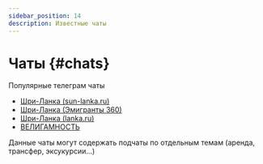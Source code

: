 ```yaml
---
sidebar_position: 14
description: Известные чаты
---
```


# Чаты {#chats}

Популярные телеграм чаты

- [Шри-Ланка (sun-lanka.ru)](https://t.me/Shri_Lanka_RU)
- [Шри-Ланка (Эмигранты 360)](https://t.me/srilanka_forum)
- [Шри-Ланка (lanka.ru)](https://t.me/lankaru)
- [ВЕЛИГАМНОСТЬ](https://t.me/weligamnost)

Данные чаты могут содержать подчаты по отдельным темам (аренда, трансфер, эксукурсии...)
